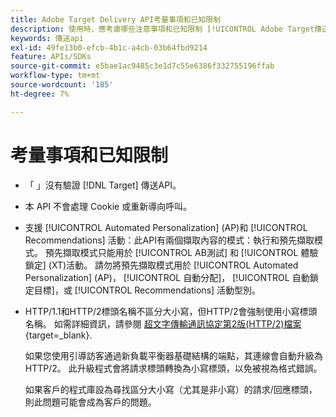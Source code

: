 ```yaml
---
title: Adobe Target Delivery API考量事項和已知限制
description: 使用時，應考慮哪些注意事項和已知限制 [!UICONTROL Adobe Target傳送API]？
keywords: 傳送api
exl-id: 49fe13b0-efcb-4b1c-a4cb-03b64fbd9214
feature: APIs/SDKs
source-git-commit: e5bae1ac9485c3e1d7c55e6386f332755196ffab
workflow-type: tm+mt
source-wordcount: '185'
ht-degree: 7%

---
```


# 考量事項和已知限制

* 「 」沒有驗證 [!DNL Target] 傳送API。
* 本 API 不會處理 Cookie 或重新導向呼叫。
* 支援 [!UICONTROL Automated Personalization] (AP)和 [!UICONTROL Recommendations] 活動：此API有兩個擷取內容的模式：執行和預先擷取模式。 預先擷取模式只能用於 [!UICONTROL AB測試] 和 [!UICONTROL 體驗鎖定] (XT)活動。 請勿將預先擷取模式用於 [!UICONTROL Automated Personalization] (AP)， [!UICONTROL 自動分配]， [!UICONTROL 自動鎖定目標]，或 [!UICONTROL Recommendations] 活動型別。
* HTTP/1.1和HTTP/2標頭名稱不區分大小寫，但HTTP/2會強制使用小寫標頭名稱。 如需詳細資訊，請參閱 [超文字傳輸通訊協定第2版(HTTP/2)檔案](https://www.rfc-editor.org/rfc/rfc7540#section-8.1.2){target=_blank}.

  如果您使用引導訪客通過新負載平衡器基礎結構的端點，其連線會自動升級為HTTP/2。 此升級程式會將請求標頭轉換為小寫標頭，以免被視為格式錯誤。

  如果客戶的程式庫設為尋找區分大小寫（尤其是非小寫）的請求/回應標頭，則此問題可能會成為客戶的問題。
